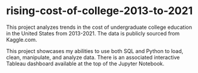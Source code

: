 # rising-cost-of-college-2013-to-2021

This project analyzes trends in the cost of undergraduate college education in the United States from 2013-2021. The data is publicly sourced from Kaggle.com.

This project showcases my abilities to use both SQL and Python to load, clean, manipulate, and analyze data. There is an associated interactive Tableau dashboard available at the top of the Jupyter Notebook.
